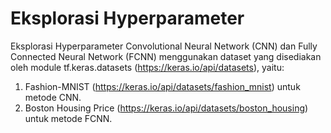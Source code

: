 # Eksplorasi Hyperparameter

Eksplorasi Hyperparameter Convolutional Neural Network (CNN) dan Fully Connected Neural Network (FCNN) menggunakan dataset yang disediakan oleh module tf.keras.datasets (https://keras.io/api/datasets), yaitu:
1. Fashion-MNIST (https://keras.io/api/datasets/fashion_mnist) untuk metode CNN.
2. Boston Housing Price (https://keras.io/api/datasets/boston_housing) untuk metode FCNN.
